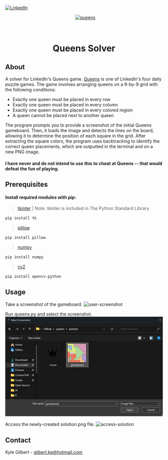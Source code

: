 [![LinkedIn][linkedin-badge]][linkedin-url]

<div align="center">
  <a href="https://www.linkedin.com/games/queens/" />
    <img alt="queens" height="200px" src="https://static.licdn.com/aero-v1/sc/h/6uvsjtqx2j32uh1a803qygh5y">
  </a>
</div>

<h1>
<p align= "center">
    <br>Queens Solver
</h1>


## About

A solver for LinkedIn's Queens game. [Queens] is one of LinkedIn's four daily puzzle games. The game involves arranging queens on a 9-by-9 grid with the following conditions:

- Exactly one queen must be placed in every row
- Exactly one queen must be placed in every column
- Exactly one queen must be placed in every colored region
- A queen cannot be placed next to another queen

The program prompts you to provide a screenshot of the initial Queens gameboard. Then, it loads the image and detects the lines on the board, allowing it to determine the position of each square in the grid. After extracting the square colors, the program uses backtracking to identify the correct queen placements, which are outputted in the terminal and on a new PNG image.

#### I have never and do not intend to use this to cheat at Queens -- that would defeat the fun of playing.

## Prerequisites

#### Install required modules with pip:

> [tkinter]
| Note: tkinter is included in The Python Standard Library

```sh
pip install tk
```

> [pillow]

```sh
pip install pillow
```

> [numpy]

```sh
pip install numpy
```

> [cv2]

```sh
pip install opencv-python
```

## Usage

Take a screenshot of the gameboard.
![user-screenshot](pictures\example-board.png)

Run queens.py and select the screenshot.
![select-screenshot](pictures\filedialog.png)

Access the newly-created solution.png file.
![access-solution](pictures\example-solution.png)

## Contact

Kyle Gilbert - gilbert.ke@hotmail.com


<!-- Link Definitions -->
[linkedin-badge]: https://img.shields.io/badge/LinkedIn-0077B5?style=for-the-badge&logo=linkedin&logoColor=white
[linkedin-url]: https://www.linkedin.com/in/kylegilbertpsu/
[pillow]: https://pypi.org/project/pillow/
[numpy]: https://numpy.org/install/
[cv2]: https://pypi.org/project/opencv-python/
[tkinter]: https://docs.python.org/3/library/tkinter.html
[Queens]: https://www.linkedin.com/games/queens/